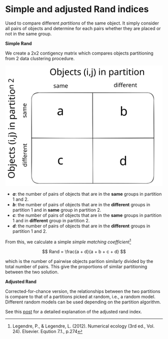 # Simple and adjusted Rand indices

Used to compare different *partitions* of the same object. 
It simply consider all pairs of objects and determine for each 
pairs whether they are placed or not in the same group.

**Simple Rand**

We create a 2x2 contigency matrix which compares objects partitioning from 2 data clustering procedure.

![rand_contingency](./rand-contingency.svg)

- **$a$**: the number of pairs of objects that are in the **same** groups in partition 1 and 2.
- **$b$**: the number of pairs of objects that are in the **different** groups in partition 1 and in **same** group in partition 2.
- **$c$**: the number of pairs of objects that are in the **same** groups in partition 1 and in **different** group in partition 2.
- **$d$**: the number of pairs of objects that are in the **different** groups in partition 1 and 2.

From this, we calculate a simple *simple matching coefficient*[^ref1]

$$ Rand = \frac{a + d}{a + b + c + d} $$

which is the number of pairwise objects parition similarly divided by the total number of pairs. 
This give the proportions of similar partitioning between the two solution.

**Adjusted Rand**

Corrected-for-chance version, the relationships between the two partitions is compare to that of a 
partitions picked at random, i.e., a random model. Different random models can be used depending on the partition algorithm.

See this [post](https://davetang.org/muse/2017/09/21/adjusted-rand-index/) for a detailed explanation of the adjusted rand index.

[^ref1]: Legendre, P., & Legendre, L. (2012). Numerical ecology (3rd ed., Vol. 24). Elsevier. Eqution 7.1., p.274


